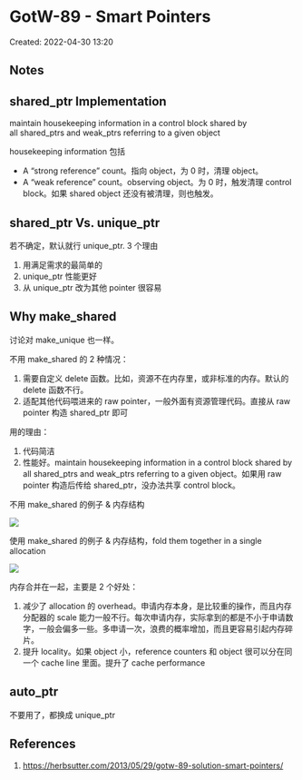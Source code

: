 # GotW-89 - Smart Pointers

Created: 2022-04-30 13:20

## Notes

## shared_ptr Implementation

maintain housekeeping information in a control block shared by all shared_ptrs and weak_ptrs referring to a given object

housekeeping information 包括

- A “strong reference” count。指向 object，为 0 时，清理 object。
- A “weak reference” count。observing object。为 0 时，触发清理 control block。如果 shared object 还没有被清理，则也触发。

## shared_ptr Vs. unique_ptr

若不确定，默认就行 unique_ptr. 3 个理由

1. 用满足需求的最简单的
2. unique_ptr 性能更好
3. 从 unique_ptr 改为其他 pointer 很容易

## Why make_shared

讨论对 make_unique 也一样。

不用 make_shared 的 2 种情况：

1. 需要自定义 delete 函数。比如，资源不在内存里，或非标准的内存。默认的 delete 函数不行。
2. 适配其他代码喂进来的 raw pointer，一般外面有资源管理代码。直接从 raw pointer 构造 shared_ptr 即可

用的理由：

1. 代码简洁
2. 性能好。maintain housekeeping information in a control block shared by all shared_ptrs and weak_ptrs referring to a given object。如果用 raw pointer 构造后传给 shared_ptr，没办法共享 control block。

不用 make_shared 的例子 & 内存结构

![](https://tva1.sinaimg.cn/large/e6c9d24egy1h1rpf7amz3j20mw0dk0t8.jpg)

使用 make_shared 的例子 & 内存结构，fold them together in a single allocation

![](https://tva1.sinaimg.cn/large/e6c9d24egy1h1rpfy5hybj20m50akaag.jpg)

内存合并在一起，主要是 2 个好处：

1. 减少了 allocation 的 overhead。申请内存本身，是比较重的操作，而且内存分配器的 scale 能力一般不行。每次申请内存，实际拿到的都是不小于申请数字，一般会偏多一些。多申请一次，浪费的概率增加，而且更容易引起内存碎片。
2. 提升 locality。如果 object 小，reference counters 和 object 很可以分在同一个 cache line 里面。提升了 cache performance

## auto_ptr

不要用了，都换成 unique_ptr

## References

1. https://herbsutter.com/2013/05/29/gotw-89-solution-smart-pointers/

